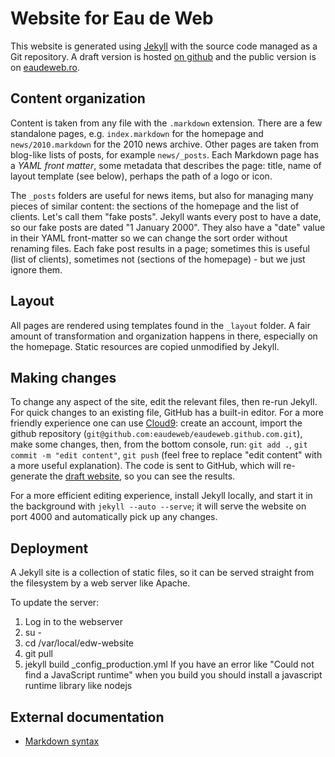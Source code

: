 # Website for Eau de Web #

This website is generated using [Jekyll][] with the source code managed
as a Git repository. A draft version is hosted [on github][github-draft]
and the public version is on [eaudeweb.ro][edw].

## Content organization ##

Content is taken from any file with the `.markdown` extension. There are
a few standalone pages, e.g. `index.markdown` for the homepage and
`news/2010.markdown` for the 2010 news archive. Other pages are taken
from blog-like lists of posts, for example `news/_posts`. Each Markdown
page has a *YAML front matter*, some metadata that describes the page:
title, name of layout template (see below), perhaps the path of a logo
or icon.

The `_posts` folders are useful for news items, but also for managing
many pieces of similar content: the sections of the homepage and the
list of clients. Let's call them "fake posts". Jekyll wants every post
to have a date, so our fake posts are dated "1 January 2000". They also
have a "date" value in their YAML front-matter so we can change the sort
order without renaming files. Each fake post results in a page;
sometimes this is useful (list of clients), sometimes not (sections of
the homepage) - but we just ignore them.

## Layout ##

All pages are rendered using templates found in the `_layout` folder. A
fair amount of transformation and organization happens in there,
especially on the homepage. Static resources are copied unmodified by
Jekyll.

## Making changes ##

To change any aspect of the site, edit the relevant files, then re-run
Jekyll. For quick changes to an existing file, GitHub has a built-in
editor. For a more friendly experience one can use [Cloud9][]: create an
account, import the github repository
(`git@github.com:eaudeweb/eaudeweb.github.com.git`), make some changes,
then, from the bottom console, run: `git add .`, `git commit -m "edit
content"`, `git push` (feel free to replace "edit content" with a more
useful explanation). The code is sent to GitHub, which will re-generate
the [draft website][github-draft], so you can see the results.

For a more efficient editing experience, install Jekyll locally, and
start it in the background with `jekyll --auto --serve`; it will serve
the website on port 4000 and automatically pick up any changes.

## Deployment ##

A Jekyll site is a collection of static files, so it can be served
straight from the filesystem by a web server like Apache.

To update the server:

1. Log in to the webserver
2. su -
3. cd /var/local/edw-website
4. git pull
5. jekyll build _config_production.yml
If you have an error like "Could not find a JavaScript runtime" when you build
you should install a javascript runtime library like nodejs


## External documentation ##

* [Markdown syntax](http://daringfireball.net/projects/markdown/syntax)


[jekyll]: http://jekyllrb.com/
[github-draft]: http://eaudeweb.github.com/
[edw]: http://eaudeweb.ro/
[cloud9]: http://c9.io/

